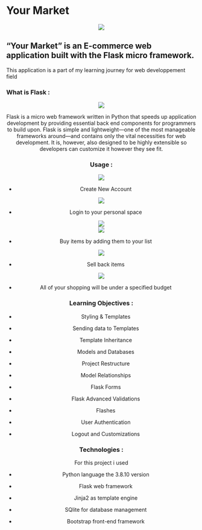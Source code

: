 # Your Market

<p><center><img  src="https://i.ibb.co/NYwd9NW/abae483018e14fffb9821c737eef9f62.png"></center></p>

##  “Your Market” is an E-commerce web application built with the Flask micro framework.

This application is a part of my learning journey for web developpement field

### What is Flask :

<p><center><img  src="https://qph.fs.quoracdn.net/main-qimg-d06e73bbb0a75dd313f6919b6144d02d"></p>

  

Flask is a micro web framework written in Python that speeds up application development by providing essential back end components for programmers to build upon. Flask is simple and lightweight—one of the most manageable frameworks around—and contains only the vital necessities for web development. It is, however, also designed to be highly extensible so developers can customize it however they see fit.

### Usage :
<center><img src="https://i.ibb.co/Kqpjmq8/frontpage.png">

- Create New Account

<center><img src="https://i.ibb.co/SmX6x56/signup.png">

- Login to your personal space

<center><img src="https://i.ibb.co/yVQ9HRm/login.png">
<center><img src="https://i.ibb.co/DfScmmJ/marketpage.png">

- Buy items by adding them to your list

<center><img src="https://i.ibb.co/wrPDsHB/marketpage2.png" ></center>

- Sell back items

<center><img src="https://i.ibb.co/Hzqh2Cp/sellback.png">

- All of your shopping will be under a specified budget

### Learning Objectives :

- Styling & Templates

- Sending data to Templates

- Template Inheritance

- Models and Databases

- Project Restructure

- Model Relationships

- Flask Forms

- Flask Advanced Validations

- Flashes

- User Authentication

- Logout and Customizations

### Technologies :

For this project i used

- Python language the 3.8.10 version

- Flask web framework

- Jinja2 as template engine

- SQlite for database management

- Bootstrap front-end framework